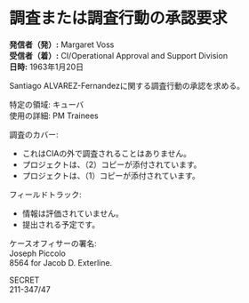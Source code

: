 # 調査または調査行動の承認要求

**発信者（発）:** Margaret Voss  
**受信者（着）:** CI/Operational Approval and Support Division  
**日時:** 1963年1月20日

Santiago ALVAREZ-Fernandezに関する調査行動の承認を求める。

特定の領域: キューバ  
使用の詳細: PM Trainees

調査のカバー:  
- これはCIAの外で調査されることはありません。  
- プロジェクトは、（2）コピーが添付されています。  
- プロジェクトは、（1）コピーが添付されています。  

フィールドトラック:  
- 情報は評価されていません。  
- 提出される予定です。  

ケースオフィサーの署名:  
Joseph Piccolo  
8564 for Jacob D. Exterline.  

SECRET  
211-347/47
